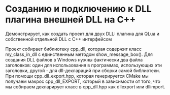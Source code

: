 # Созданию и подключению к DLL плагина внешней DLL на C++

Демонстрирует, как создать проект для двух DLL: плагина для QLua и собственной отдельной DLL с C++ интерфейсом

Проект собирает библиотеку cpp_dll, которая содержит класс my_class_in_dll с единственным методом show_message_box().
Для создания DLL файлов в Windows нужны фактически два файла заголовков: один для использования в программах, использующих
эти заголовки, другой - для dll-деклараций при сборки самой библиотеки. При помощи cpp_dll_export.hpp, которая
генерируется CMake мы получаем макрос cpp_dll_EXPORT, который в зависимости от того, что мы собираем декларирует класс
в cpp_dll.hpp как dllexport или dllimport. 
